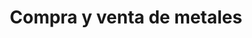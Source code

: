 ---
title: "Compra y venta de metales"
url: /san-agustin/compra-y-venta-de-metales/
shop: comercio
---